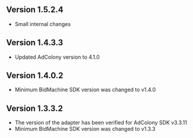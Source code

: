## Version 1.5.2.4
* Small internal changes

## Version 1.4.3.3
* Updated AdColony version to 4.1.0

## Version 1.4.0.2
* Minimum BidMachine SDK version was changed to v1.4.0

## Version 1.3.3.2
* The version of the adapter has been verified for AdColony SDK v3.3.11
* Minimum BidMachine SDK version was changed to v1.3.3